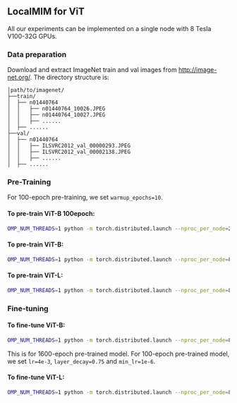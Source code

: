 ## LocalMIM for ViT
All our experiments can be implemented on a single node with 8 Tesla V100-32G GPUs.

### Data preparation

Download and extract ImageNet train and val images from http://image-net.org/.
The directory structure is:

```
│path/to/imagenet/
├──train/
│  ├── n01440764
│  │   ├── n01440764_10026.JPEG
│  │   ├── n01440764_10027.JPEG
│  │   ├── ......
│  ├── ......
├──val/
│  ├── n01440764
│  │   ├── ILSVRC2012_val_00000293.JPEG
│  │   ├── ILSVRC2012_val_00002138.JPEG
│  │   ├── ......
│  ├── ......
```

### Pre-Training
For 100-epoch pre-training, we set `warmup_epochs=10`.
#### To pre-train ViT-B 100epoch:
```bash
OMP_NUM_THREADS=1 python -m torch.distributed.launch --nproc_per_node=2 run_pretrain.py --batch_size 32 --model MIM_vit_base_patch16 --hog_nbins 9 --mask_ratio 0.75 --epochs 100 --warmup_epochs 10 --blr 2e-4 --weight_decay 0.05 --data_path ../../../autodl-tmp/archive --output_dir ../../../autodl-tmp/LocalMIM
```
#### To pre-train ViT-B:
```bash
OMP_NUM_THREADS=1 python -m torch.distributed.launch --nproc_per_node=8 run_pretrain.py --batch_size 256 --model MIM_vit_base_patch16 --hog_nbins 9 --mask_ratio 0.75 --epochs 1600 --warmup_epochs 40 --blr 2e-4 --weight_decay 0.05 --data_path /path/to/imagenet/ --output_dir /output_dir/
```
#### To pre-train ViT-L:
```bash
OMP_NUM_THREADS=1 python -m torch.distributed.launch --nproc_per_node=8 run_pretrain.py --batch_size 128 --accum_iter 4 --model MIM_vit_large_patch16 --hog_nbins 18 --hog_bias --mask_ratio 0.75 --epochs 800 --warmup_epochs 40 --blr 1.5e-4 --weight_decay 0.05 --data_path /path/to/imagenet/ --output_dir /output_dir/
```

### Fine-tuning
#### To fine-tune ViT-B:
```bash
OMP_NUM_THREADS=1 python -m torch.distributed.launch --nproc_per_node=8 run_finetune.py --batch_size 128 --model vit_base_patch16 --finetune /path/to/checkpoint.pth --epochs 100 --warmup_epochs 20 --lr 2e-3 --min_lr 1e-5 --layer_decay 0.65 --weight_decay 0.05 --drop_path 0.1 --reprob 0.25 --mixup 0.8 --cutmix 1.0 --dist_eval --data_path /path/to/imagenet/ --output_dir /output_dir/
```
This is for 1600-epoch pre-trained model. For 100-epoch pre-trained model, we set `lr=4e-3`, `layer_decay=0.75` and `min_lr=1e-6`.

#### To fine-tune ViT-L:
```bash
OMP_NUM_THREADS=1 python -m torch.distributed.launch --nproc_per_node=8 run_finetune.py --batch_size 64 --accum_iter 2 --model vit_large_patch16 --finetune /path/to/checkpoint.pth --epochs 50 --warmup_epochs 5 --lr 3e-3 --layer_decay 0.75 --weight_decay 0.05 --drop_path 0.2 --reprob 0.25 --mixup 0.8 --cutmix 1.0 --dist_eval --data_path /path/to/imagenet/ --output_dir /output_dir/
```
